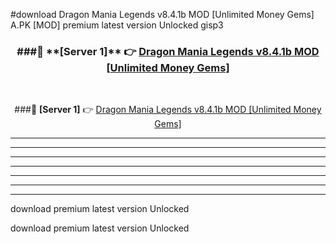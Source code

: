 #download Dragon Mania Legends v8.4.1b MOD [Unlimited Money Gems]  A.PK [MOD] premium latest version Unlocked gisp3 



<div align="center">
<h3>###🔹 **[Server 1]** 👉 <a href="https://download1apk.web.app/">Dragon Mania Legends v8.4.1b MOD [Unlimited Money Gems] </a></h3><br>


###🔹 **[Server 1]** 👉 <a href="https://download1apk.web.app/">Dragon Mania Legends v8.4.1b MOD [Unlimited Money Gems] </a></h3>
</div>



----------------------------------------------------------

----------------------------------------------------------

----------------------------------------------------------

----------------------------------------------------------

----------------------------------------------------------

----------------------------------------------------------

----------------------------------------------------------

download premium latest version Unlocked

download premium latest version Unlocked
